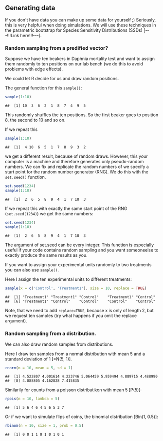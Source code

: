

## Generating data

If you don't have data you can make up some data for yourself ;)
Seriously, this is very helpful when doing simulations. 
We will use these techniques in the parametric bootstrap for Species Sensitivity Distributions (SSDs) [---!!!Link here!!!---].


### Random sampling from a predified vector?

Suppose we have ten beakers in Daphnia mortality test and want to assign them randomly to ten positions on our lab bench (we do this to avoid problems with edge effects).

We could let R decide for us and draw random positions.

The general function for this `sample()`:


```r
sample(1:10)
```

```
##  [1] 10  3  6  2  1  8  7  4  9  5
```

This randomly shuffles the ten positions. So the first beaker goes to position 8, the second to 10 and so on.

If we repeat this 


```r
sample(1:10)
```

```
##  [1]  4 10  6  5  1  7  8  9  3  2
```

we get a different result, because of random draws.
However, this your computer is a machine and therefore generates only pseudo-random numbers.
We can fix and replicate the random numbers of we specify a start point for the random number generator (RNG).
We do this with the `set.seed()` function.


```r
set.seed(1234)
sample(1:10)
```

```
##  [1]  2  6  5  8  9  4  1  7 10  3
```


If we repeat this with exactly the same start point of the RNG (`set.seed(1234)`) we get the same numbers:


```r
set.seed(1234)
sample(1:10)
```

```
##  [1]  2  6  5  8  9  4  1  7 10  3
```

The argument of set.seed can be every integer. This function is especially useful if your code contains random sampling and you want someoneelse to exactly produce the same results as you.


If you want to assign your experimental units randomly to two treatments you can also use `sample()`.

Here I assign the ten experimental units to different treatments:


```r
sample(x = c('Control', 'Treatment1'), size = 10, replace = TRUE)
```

```
##  [1] "Treatment1" "Treatment1" "Control"    "Treatment1" "Control"   
##  [6] "Treatment1" "Control"    "Control"    "Control"    "Control"
```

Note, that we need to add `replace=TRUE`, because x is only of length 2, but we request ten samples (try what happens if you omit the replace argument).



### Random sampling from a distribution.

We can also draw random samples from distributions.

Here I draw ten samples from a normal distribution with mean 5 and a standard deviation of 1 [=N(5, 1)].

```r
rnorm(n = 10, mean = 5, sd = 1)
```

```
##  [1] 4.522807 4.001614 4.223746 5.064459 5.959494 4.889715 4.488990
##  [8] 4.088805 4.162828 7.415835
```

Similarily for counts from a poisson distributikon with mean 5 [P(5)]:


```r
rpois(n = 10, lambda = 5)
```

```
##  [1] 5 6 4 6 4 5 6 5 3 7
```


Or if we want to simulate flips of coins, the binomial distribution [Bin(1, 0.5)]:


```r
rbinom(n = 10, size = 1, prob = 0.5)
```

```
##  [1] 0 0 1 1 0 1 0 1 0 1
```




